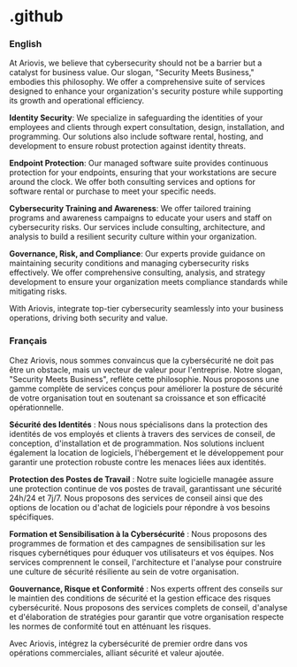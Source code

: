# .github
### English

At Ariovis, we believe that cybersecurity should not be a barrier but a catalyst for business value. Our slogan, "Security Meets Business," embodies this philosophy. We offer a comprehensive suite of services designed to enhance your organization's security posture while supporting its growth and operational efficiency.

**Identity Security**: We specialize in safeguarding the identities of your employees and clients through expert consultation, design, installation, and programming. Our solutions also include software rental, hosting, and development to ensure robust protection against identity threats.

**Endpoint Protection**: Our managed software suite provides continuous protection for your endpoints, ensuring that your workstations are secure around the clock. We offer both consulting services and options for software rental or purchase to meet your specific needs.

**Cybersecurity Training and Awareness**: We offer tailored training programs and awareness campaigns to educate your users and staff on cybersecurity risks. Our services include consulting, architecture, and analysis to build a resilient security culture within your organization.

**Governance, Risk, and Compliance**: Our experts provide guidance on maintaining security conditions and managing cybersecurity risks effectively. We offer comprehensive consulting, analysis, and strategy development to ensure your organization meets compliance standards while mitigating risks.

With Ariovis, integrate top-tier cybersecurity seamlessly into your business operations, driving both security and value.

### Français

Chez Ariovis, nous sommes convaincus que la cybersécurité ne doit pas être un obstacle, mais un vecteur de valeur pour l'entreprise. Notre slogan, "Security Meets Business", reflète cette philosophie. Nous proposons une gamme complète de services conçus pour améliorer la posture de sécurité de votre organisation tout en soutenant sa croissance et son efficacité opérationnelle.

**Sécurité des Identités** : Nous nous spécialisons dans la protection des identités de vos employés et clients à travers des services de conseil, de conception, d'installation et de programmation. Nos solutions incluent également la location de logiciels, l'hébergement et le développement pour garantir une protection robuste contre les menaces liées aux identités.

**Protection des Postes de Travail** : Notre suite logicielle managée assure une protection continue de vos postes de travail, garantissant une sécurité 24h/24 et 7j/7. Nous proposons des services de conseil ainsi que des options de location ou d'achat de logiciels pour répondre à vos besoins spécifiques.

**Formation et Sensibilisation à la Cybersécurité** : Nous proposons des programmes de formation et des campagnes de sensibilisation sur les risques cybernétiques pour éduquer vos utilisateurs et vos équipes. Nos services comprennent le conseil, l'architecture et l'analyse pour construire une culture de sécurité résiliente au sein de votre organisation.

**Gouvernance, Risque et Conformité** : Nos experts offrent des conseils sur le maintien des conditions de sécurité et la gestion efficace des risques cybersécurité. Nous proposons des services complets de conseil, d'analyse et d'élaboration de stratégies pour garantir que votre organisation respecte les normes de conformité tout en atténuant les risques.

Avec Ariovis, intégrez la cybersécurité de premier ordre dans vos opérations commerciales, alliant sécurité et valeur ajoutée.
